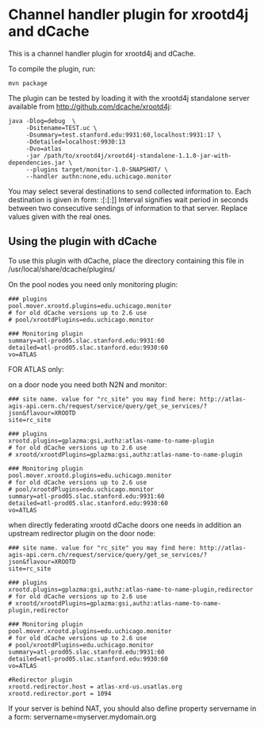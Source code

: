 Channel handler plugin for xrootd4j and dCache
==============================================

This is a channel handler plugin for xrootd4j and dCache.

To compile the plugin, run:

    mvn package


The plugin can be tested by loading it with the xrootd4j standalone
server available from http://github.com/dcache/xrootd4j:

    java -Dlog=debug  \
		 -Dsitename=TEST.uc \
		 -Dsummary=test.stanford.edu:9931:60,localhost:9931:17 \
		 -Ddetailed=localhost:9930:13
		 -Dvo=atlas
         -jar /path/to/xrootd4j/xrootd4j-standalone-1.1.0-jar-with-dependencies.jar \
         --plugins target/monitor-1.0-SNAPSHOT/ \
         --handler authn:none,edu.uchicago.monitor

You may select several destinations to send collected information to. Each destination is given in form:
<hostname>:<port>[:<interval>[:<outbound port>]]
Interval signifies wait period in seconds between two consecutive sendings of information to that server.
Replace values given with the real ones.

Using the plugin with dCache
----------------------------

To use this plugin with dCache, place the directory containing this
file in /usr/local/share/dcache/plugins/


On the pool nodes you need only monitoring plugin:

	### plugins
    pool.mover.xrootd.plugins=edu.uchicago.monitor
    # for old dCache versions up to 2.6 use
	# pool/xrootdPlugins=edu.uchicago.monitor
    
	### Monitoring plugin
    summary=atl-prod05.slac.stanford.edu:9931:60
	detailed=atl-prod05.slac.stanford.edu:9930:60
	vo=ATLAS


FOR ATLAS only:

on a door node you need both N2N and monitor:
    
    ### site name. value for "rc_site" you may find here: http://atlas-agis-api.cern.ch/request/service/query/get_se_services/?json&flavour=XROOTD
    site=rc_site
	
    ### plugins
    xrootd.plugins=gplazma:gsi,authz:atlas-name-to-name-plugin
    # for old dCache versions up to 2.6 use
	# xrootd/xrootdPlugins=gplazma:gsi,authz:atlas-name-to-name-plugin
    
	### Monitoring plugin
    pool.mover.xrootd.plugins=edu.uchicago.monitor
    # for old dCache versions up to 2.6 use
	# pool/xrootdPlugins=edu.uchicago.monitor
	summary=atl-prod05.slac.stanford.edu:9931:60
	detailed=atl-prod05.slac.stanford.edu:9930:60
	vo=ATLAS
    	
when directly federating xrootd dCache doors one needs in addition an upstream redirector plugin on the door node:
    
    ### site name. value for "rc_site" you may find here: http://atlas-agis-api.cern.ch/request/service/query/get_se_services/?json&flavour=XROOTD
    site=rc_site
    
	### plugins
    xrootd.plugins=gplazma:gsi,authz:atlas-name-to-name-plugin,redirector
    # for old dCache versions up to 2.6 use
	# xrootd/xrootdPlugins=gplazma:gsi,authz:atlas-name-to-name-plugin,redirector
    	
    ### Monitoring plugin
    pool.mover.xrootd.plugins=edu.uchicago.monitor
    # for old dCache versions up to 2.6 use
	# pool/xrootdPlugins=edu.uchicago.monitor
	summary=atl-prod05.slac.stanford.edu:9931:60
	detailed=atl-prod05.slac.stanford.edu:9930:60
	vo=ATLAS

    #Redirector plugin
    xrootd.redirector.host = atlas-xrd-us.usatlas.org
    xrootd.redirector.port = 1094

If your server is behind NAT, you should also define property servername in a form:
	servername=myserver.mydomain.org



